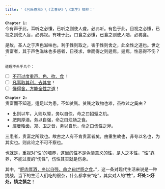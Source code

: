 ```yaml
---
title: '《吕氏春秋》\《孟春纪》\《本生》摘抄：'
---
```


__`Chapter 1:`__   
今有声于此，耳听之必慊，已听之则使人聋，必弗听。有色于此，目视之必慊，已视之则使人盲，必弗视。有味于此，口食之必慊，已食之则使人喑，必弗食。

是故，圣人之于声色滋味也，利于性则取之，害于性则舍之，此全性之道也。世之贵富者，其于声色滋味也多惑者，日夜求，幸而得之则遁焉。遁焉，性恶得不伤？`

`道理不外乎几个：`
- [ ] <u>不可过度重声、色、欲、食</u>！
- [ ] <u>凡事取其利，去其害</u>！ 
- [ ] <u>懂得舍，方能全性之道</u>！

__`Chapter 2:`__   
贵富而不知道，适足以为患，不如贫贱。贫贱之致物也难，虽欲过之奚由？
- 出则以车，入则以辇，务以自佚，命之曰招蹙之机。
- 肥肉厚酒，务以自强，命之曰烂肠之食。
- 靡曼皓齿，郑、卫之音，务以自乐，命之曰伐性之斧。

三患者，贵富之所致也。故古之人有不肯贵富者矣，由重生故也，非夸以名也，为其实也。则此论之不可不察也。

也就是，重视对“性”的培养，这里的性不是色情意义的性，是人之本性，“性”靠养，不能过度的“伤性”，伤性其实就是伤身。

其中，“<u>肥肉厚酒，务以自强，命之曰烂肠之食</u>。”，这一条对现代生活来说是一种挑战，当下的生活人们吃的很杂，什么都拿来“吃”，其实对人的“__性__”，__坏处＞好处，慎之慎之！__